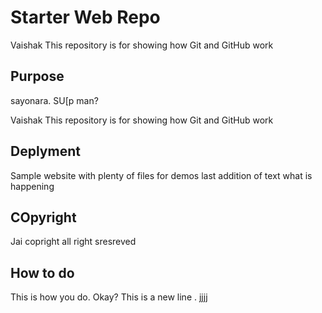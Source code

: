 # Starter Web Repo

Vaishak This repository is for showing how Git and GitHub work

## Purpose

sayonara. SU[p man?


Vaishak This repository is for showing how Git and GitHub work

## Deplyment

Sample website with plenty of files for demos
last addition of text 
what is happening


## COpyright

Jai copright all right sresreved

## How to do
This is how you do. Okay?
This is a new line . jjjj
